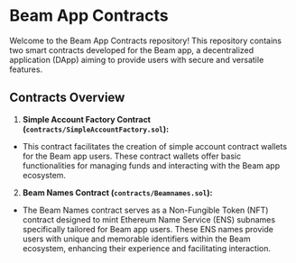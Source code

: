 # Beam App Contracts

Welcome to the Beam App Contracts repository! This repository contains two smart contracts developed for the Beam app, a decentralized application (DApp) aiming to provide users with secure and versatile features.

## Contracts Overview

1. **Simple Account Factory Contract (`contracts/SimpleAccountFactory.sol`):**
  - This contract facilitates the creation of simple account contract wallets for the Beam app users. These contract wallets offer basic functionalities for managing funds and interacting with the Beam app ecosystem.

2. **Beam Names Contract (`contracts/Beamnames.sol`):**
  - The Beam Names contract serves as a Non-Fungible Token (NFT) contract designed to mint Ethereum Name Service (ENS) subnames specifically tailored for Beam app users. These ENS names provide users with unique and memorable identifiers within the Beam ecosystem, enhancing their experience and facilitating interaction.
